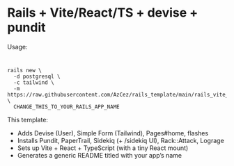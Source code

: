 # Rails + Vite/React/TS + devise + pundit

 Usage:
 #
```
rails new \
  -d postgresql \
  -c tailwind \
  -m https://raw.githubusercontent.com/AzCez/rails_template/main/rails_vite_template.rb \
  CHANGE_THIS_TO_YOUR_RAILS_APP_NAME

```


 This template:
 - Adds Devise (User), Simple Form (Tailwind), Pages#home, flashes
 - Installs Pundit, PaperTrail, Sidekiq (+ /sidekiq UI), Rack::Attack, Lograge
 - Sets up Vite + React + TypeScript (with a tiny React mount)
 - Generates a generic README titled with your app’s name

